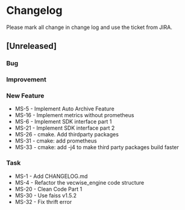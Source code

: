 # Changelog

Please mark all change in change log and use the ticket from JIRA.

## [Unreleased]

### Bug

### Improvement

### New Feature

- MS-5 - Implement Auto Archive Feature
- MS-16 - Implement metrics without prometheus
- MS-6 - Implement SDK interface part 1
- MS-21 - Implement SDK interface part 2
- MS-26 - cmake. Add thirdparty packages
- MS-31 - cmake: add prometheus
- MS-33 - cmake: add -j4 to make third party packages build faster

### Task

- MS-1 - Add CHANGELOG.md
- MS-4 - Refactor the vecwise_engine code structure
- MS-20 - Clean Code Part 1
- MS-30 - Use faiss v1.5.2
- MS-32 - Fix thrift error
